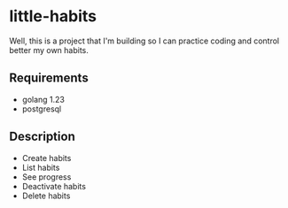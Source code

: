 # little-habits

Well, this is a project that I'm building so I can practice coding and control better my own habits.

## Requirements

- golang 1.23
- postgresql

## Description

- Create habits
- List habits
- See progress
- Deactivate habits
- Delete habits
